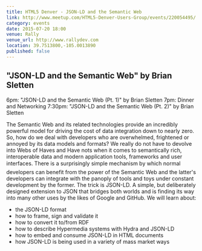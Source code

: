 ```yaml
---
title: HTML5 Denver - JSON-LD and the Semantic Web
link: http://www.meetup.com/HTML5-Denver-Users-Group/events/220054495/
category: events
date: 2015-07-20 18:00
venue: Rally
venue_url: http://www.rallydev.com
location: 39.7513800,-105.0013890
published: false
---
```

## "JSON-LD and the Semantic Web" by Brian Sletten 
6pm: "JSON-LD and the Semantic Web (Pt. 1)" by Brian Sletten
7pm: Dinner and Networking
7:30pm: "JSON-LD and the Semantic Web (Pt. 2)" by Brian Sletten

The Semantic Web and its related technologies provide an incredibly powerful model for driving the cost of data integration down to nearly zero. So, how do we deal with developers who are overwhelmed, frightened or annoyed by its data models and formats? 
We really do not have to devolve into Webs of Haves and Have nots when it comes to semantically rich, interoperable data and modern application tools, frameworks and user interfaces. There is a surprisingly simple mechanism by which normal developers can benefit from the power of the Semantic Web and the latter's developers can integrate with the panoply of tools and toys under constant development by the former. 
The trick is JSON-LD. A simple, but deliberately designed extension to JSON that bridges both worlds and is finding its way into many other uses by the likes of Google and GitHub. 
We will learn about: 
* the JSON-LD format 
* how to frame, sign and validate it 
* how to convert it to/from RDF 
* how to describe Hypermedia systems with Hydra and JSON-LD
* how to embed and consume JSON-LD in HTML documents 
* how JSON-LD is being used in a variety of mass market ways 
